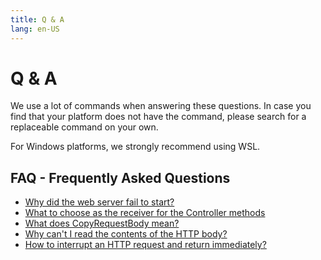 ```yaml
---
title: Q & A
lang: en-US
---
```


# Q & A

We use a lot of commands when answering these questions. In case you find that your platform does not have the command, please search for a replaceable command on your own.

For Windows platforms, we strongly recommend using WSL.

## FAQ - Frequently Asked Questions

- [Why did the web server fail to start?](failed_to_start_web_server.md)
- [What to choose as the receiver for the Controller methods](./choose_func_recever_for_web.md)
- [What does CopyRequestBody mean?](./what-is-copy-request-body.md)
- [Why can't I read the contents of the HTTP body?](./why_can_not_read_data_from_body.md)
- [How to interrupt an HTTP request and return immediately?](../web/router/ctrl_style/controller.md)
